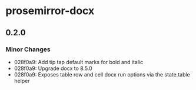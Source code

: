 # prosemirror-docx

## 0.2.0

### Minor Changes

- 028f0a9: Add tip tap default marks for bold and italic
- 028f0a9: Upgrade docx to 8.5.0
- 028f0a9: Exposes table row and cell docx run options via the state.table helper
